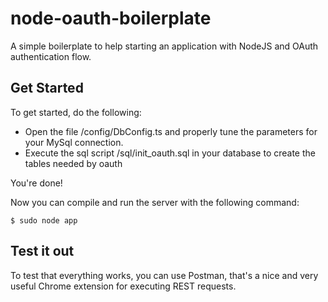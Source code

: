 # node-oauth-boilerplate
A simple boilerplate to help starting an application with NodeJS and OAuth authentication flow.

## Get Started
To get started, do the following:

- Open the file /config/DbConfig.ts and properly tune the parameters for your MySql connection.
- Execute the sql script /sql/init_oauth.sql in your database to create the tables needed by oauth

You're done!

Now you can compile and run the server with the following command:

```
$ sudo node app
```

## Test it out
To test that everything works, you can use Postman, that's a nice and very useful Chrome extension for executing REST requests.